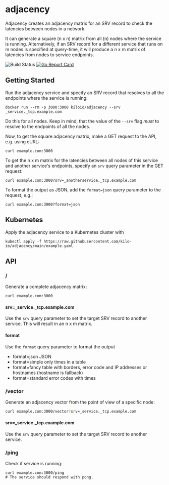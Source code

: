 # adjacency

Adjacency creates an adjacency matrix for an SRV record to check the latencies between nodes in a network.

It can generate a square (n x n) matrix from all (n) nodes where the service is running.
Alternatively, if an SRV record for a different service that runs on m nodes is specified at query-time, it will produce a n x m matrix of latencies from nodes to service endpoints. 

![Build Status](https://github.com/kilo-io/adjacency/workflows/ci/badge.svg)
[![Go Report Card](https://goreportcard.com/badge/github.com/kilo-io/adjacency)](https://goreportcard.com/report/github.com/kilo-io/adjacency)

## Getting Started

Run the adjacency service and specify an SRV record that resolves to all the endpoints where the service is running:

```shell
docker run --rm -p 3000:3000 kiloio/adjacency --srv _service._tcp.example.com
```

Do this for all nodes.
Keep in mind, that the value of the `--srv` flag _must_ to resolve to the endpoints of all the nodes.

Now, to get the square adjacency matrix, make a GET request to the API, e.g. using cURL:

```shell
curl example.com:3000 
```

To get the n x m matrix for the latencies between all nodes of this service and another service's endpoints, specify an `srv` query parameter in the GET request:

```shell
curl example.com:3000?srv=_anotherservice._tcp.example.com
```

To format the output as JSON, add the `format=json` query parameter to the request, e.g.:

```shell
curl example.com:3000?format=json
```

## Kubernetes

Apply the adjacency service to a Kubernetes cluster with

```shell
kubectl apply -f https://raw.githubusercontent.com/kilo-io/adjacency/main/example.yaml
```

## API

### /

Generate a complete adjacency matrix:

```shell
curl example.com:3000
```

#### srv=\_service.\_tcp.example.com

Use the `srv` query parameter to set the target SRV record to another service.
This will result in an n x m matrix.

#### format

Use the `format` query parameter to format the output
 - format=json JSON
 - format=simple only times in a table
 - format=fancy table with borders, error code and IP addresses or hostnames (hostname is fallback)
 - format=standard error codes with times 

### /vector

Generate an adjacency vector from the point of view of a specific node:

```bash
curl example.com:3000/vector?srv=_service._tcp.example.com
```

#### srv=\_service.\_tcp.example.com

Use the `srv` query parameter to set the target SRV record to another service.

### /ping

Check if service is running:

```shell
curl example.com:3000/ping
# The service should respond with pong.
```
